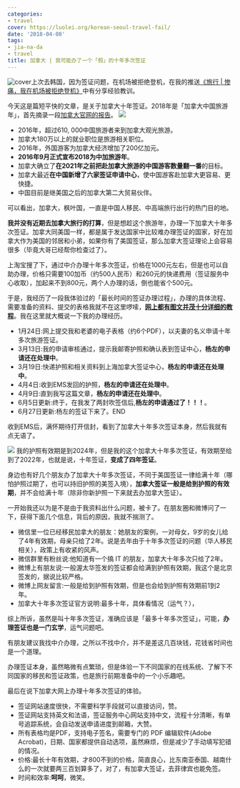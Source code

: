 ```yaml
---
categories:
- travel
cover: https://luolei.org/korean-seoul-travel-fail/
date: '2018-04-08'
tags:
- jia-na-da
- travel
title: 加拿大 | 我可能办了一个「假」的十年多次签证
---
```


![cover](https://c2.llyz.xyz/blog/2018/04/visa.jpg)上次去韩国，因为签证问题，在机场被拒绝登机，在我的推送[《旅行 | 惨痛，我在机场被拒绝登机》](https://luolei.org/korean-seoul-travel-fail/)中有分享经验教训。

今天这是篇短平快的文章，是关于加拿大十年签证。2018年是「加拿大中国旅游年」，首先摘录一段[加拿大官网的报告](https://www.ic.gc.ca/eic/site/100.nsf/eng/00025.html)。 ![](https://c2.llyz.xyz/blog/2018/04/canada.jpg)

- 2016年，超过610, 000中国旅游者来到加拿大观光旅游。
- 加拿大180万以上的就业职位是旅游相关职位。
- 2016年，外国游客为加拿大经济增加了200亿加元。
- **2016年9月正式宣布2018为中加旅游年**。
- 加拿大确立了**在2021年之前把赴加拿大旅游的中国游客数量翻一番**的目标。
- 加拿大最近**在中国新增了六家签证申请中心**，使中国游客赴加拿大更容易、更快捷。
- 中国目前是继美国之后的加拿大第二大贸易伙伴。

可以看出，加拿大，枫叶国，一直是中国人移民、中高端旅行出行的热门目的地。

**我并没有近期去加拿大旅行的打算**，但是想趁这个旅游年，办理一下加拿大十年多次签证。加拿大同美国一样，都是属于发达国家中比较难办理签证的国家，好在加拿大作为美国的邻居和小弟，如果你有了美国签证，那么加拿大签证理论上会容易很多（毕竟大哥已经帮你检查过了）。

上淘宝搜了下，通过中介办理十年多次签证，价格在1000元左右，但是也可以自助办理，价格只需要100加币（约500人民币）和260元的快递费用（签证服务中心收取），加起来不到800元，两个人办理的话，倒也能省个500元。

于是，我经历了一段我体验过的「最长时间的签证办理过程」，办理的具体流程、需要准备的资料、提交的表格我就不在这里啰嗦，**[网上都有图文并茂十分详细的教程](https://bbs.qyer.com/thread-1026069-1.html)**。我在这里就大概说一下我的办理经历。

- 1月24日:网上提交我和老婆的电子表格（约6个PDF），以夫妻的名义申请十年多次旅游签证。
- 3月13日:我的申请审核通过，提示我邮寄护照和确认表到签证中心，**杨左的申请还在处理中**。
- 3月19日:快递护照和相关资料到上海加拿大签证中心，**杨左的申请还在处理中**。
- 4月4日:收到EMS发回的护照，**杨左的申请还在处理中**。
- 4月9日:直到我写这篇文章，**杨左的申请还在处理中**。
- 6月5日更新:终于，在我发了两封吹签信后,**杨左的申请通过了！！！**。
- 6月27日更新:杨左的签证下来了。END

收到EMS后，满怀期待打开信封，看到了加拿大十年多次签证本身，然后我就有点无语了。

![](https://c2.llyz.xyz/blog/2018/04/visa.jpg) 我的护照有效期是到2024年，但是我的这个加拿大十年多次签证，有效期至给到了2022年，也就是说，十年签证，**变成了四年签证**。

身边也有好几个朋友办了加拿大十年多次签证，不同于美国签证一律给满十年（哪怕护照过期了，也可以持旧护照的美签入境），**加拿大签证一般是给到护照的有效期**，并不会给满十年（除非你新护照一下来就去办加拿大签证）。

一开始我还以为是不是由于我资料出什么问题，被卡了。在朋友圈和微博问了一下，获得下面几个信息，背后的原因，我就不揣测了。

- 微信里一位已经移民加拿大的朋友：她朋友的案例，一对母女，9岁的女儿给了4年有效期，母亲只给了2年。说是去年由于十年多次签证的问题（华人移民相关），政策上有收紧的风声。
- 微信群里有粉丝说:他知道有一个搞 IT 的朋友，加拿大十年多次只给了2年。
- 微博上有朋友说:一般渥太华签发的签证都会给满到护照有效期，我这个是北京签发的，据说比较严格。
- 微博上网友留言:一般是给到护照有效期，但是也会给到护照有效期前1到2年。
- 加拿大十年多次签证官方说明:最多十年，具体看情况（运气？），

综上所诉，虽然是叫十年多次签证，准确应该是「最多十年多次签证」，可能，**办理签证也是一门玄学**，运气问题吧。

有朋友建议我找中介办理，之所以不找中介，并不是差这几百块钱，花钱省时间也是一个道理。

办理签证本身，虽然略微有点繁琐，但是体验一下不同国家的在线系统、了解下不同国家的移民和签证政策，也是旅行前期准备中的一个小乐趣吧。

最后在说下加拿大网上办理十年多次签证的体验。

- 签证网站速度很快，不需要科学手段就可以直接访问，赞。
- 签证网站支持英文和法语，签证服务中心网站支持中文，流程十分清晰，有单号追踪系统，会自动发送申请进度到邮箱，大赞。
- 所有表格均是PDF，支持电子签名，需要专门的 PDF 编辑软件(Adobe Acrobat)，日期、国家都提供自动选项，虽然麻烦，但是减少了手动填写犯错的情况。
- 价格:最长十年有效期，才800不到的价格，简直良心，比东南亚泰国、越南什么的一次就要两三百划算多了，对了，有加拿大签证，去菲律宾也能免签。
- 时间和效率:**呵呵**，微笑。

